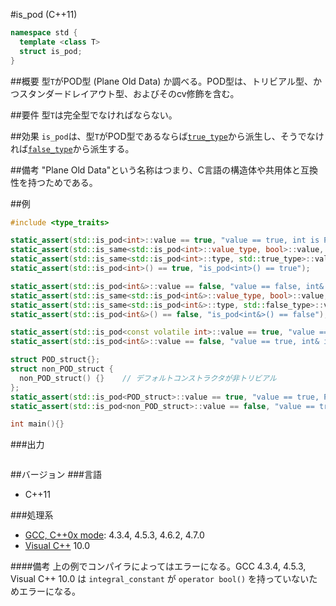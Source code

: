 #is_pod (C++11)
```cpp
namespace std {
  template <class T>
  struct is_pod;
}
```

##概要
型`T`がPOD型 (Plane Old Data) か調べる。POD型は、トリビアル型、かつスタンダードレイアウト型、およびそのcv修飾を含む。


##要件
型`T`は完全型でなければならない。


##効果
`is_pod`は、型`T`がPOD型であるならば[`true_type`](./integral_constant-true_type-false_type.md)から派生し、そうでなければ[`false_type`](./integral_constant-true_type-false_type.md)から派生する。


##備考
"Plane Old Data"という名称はつまり、C言語の構造体や共用体と互換性を持つためである。


##例
```cpp
#include <type_traits>

static_assert(std::is_pod<int>::value == true, "value == true, int is POD");
static_assert(std::is_same<std::is_pod<int>::value_type, bool>::value, "value_type == bool");
static_assert(std::is_same<std::is_pod<int>::type, std::true_type>::value, "type == true_type");
static_assert(std::is_pod<int>() == true, "is_pod<int>() == true");

static_assert(std::is_pod<int&>::value == false, "value == false, int& is not POD");
static_assert(std::is_same<std::is_pod<int&>::value_type, bool>::value, "value_type == bool");
static_assert(std::is_same<std::is_pod<int&>::type, std::false_type>::value, "type == false_type");
static_assert(std::is_pod<int&>() == false, "is_pod<int&>() == false");

static_assert(std::is_pod<const volatile int>::value == true, "value == true, const volatile int is POD");
static_assert(std::is_pod<int&>::value == false, "value == true, int& is not POD");

struct POD_struct{};
struct non_POD_struct {
  non_POD_struct() {}    // デフォルトコンストラクタが非トリビアル
};
static_assert(std::is_pod<POD_struct>::value == true, "value == true, POD_struct is POD");
static_assert(std::is_pod<non_POD_struct>::value == false, "value == true, non_POD_struct is not POD");

int main(){}
```

###出力
```
```

##バージョン
###言語
- C++11

###処理系
- [GCC, C++0x mode](/implementation#gcc.md): 4.3.4, 4.5.3, 4.6.2, 4.7.0
- [Visual C++](/implementation#visual_cpp.md) 10.0

####備考
上の例でコンパイラによってはエラーになる。GCC 4.3.4, 4.5.3, Visual C++ 10.0 は `integral_constant` が `operator bool()` を持っていないためエラーになる。


